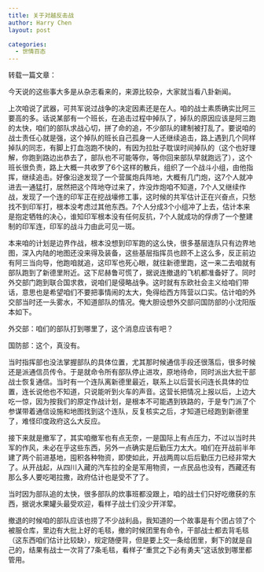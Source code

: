 ```yaml
---
title: 关于对越反击战
author: Harry Chen
layout: post

categories:
  - 世情百态
---
```


  转载一篇文章：

  今天说的这些事大多是从杂志看来的，来源比较杂，大家就当看八卦新闻。

  上次咱说了武器，可共军说过战争的决定因素还是在人。咱的战士素质确实比阿三要高的多。话说某部有一个班长，在追击过程中掉队了，掉队的原因应该是阿三跑的太快，咱们的部队求战心切，拼了命的追，不少部队的建制被打乱了。要说咱的战士责任心就是强，这个掉队的班长自己孤身一人还继续追击，路上遇到几个同样掉队的同志，有脚上打血泡跑不快的，有因为拉肚子耽误时间掉队的（这个也好理解，你跑到路边出恭去了，部队也不可能等你，等你回来部队早就跑远了），这个班长很负责，路上大概一共收罗了6个这样的散兵，组织了一个战斗小组，由他指挥，继续追击。好像沿途发现了一个营属炮兵阵地，大概有几门炮，这7个人就冲进去一通猛打，居然把这个阵地夺过来了，炸没炸炮咱不知道，7个人又继续作战，发现了一个连的印军正在挖战壕修工事，这时候的共军估计正在兴奋点，只愁找不到印军打，根本没考虑过其他东西。7个人分成3个小组冲了上去，估计本来是抱定牺牲的决心，谁知印军根本没有任何反抗，7个人就成功的俘虏了一个整建制的印军连，印军的战斗力由此可见一斑。

  本来咱的计划是边界作战，根本没想到印军跑的这么快，很多基层连队只有边界地图，深入内陆的地图还没来得及装备，这些基层指挥员也顾不上这么多，反正前边有阿三当向导，他跑咱就追，这印军也死心眼，就往新德里跑，这一来二去咱就有部队跑到了新德里附近。这下尼赫鲁可慌了，据说连撤退的飞机都准备好了。同时外交部门跑到联合国求救，说咱们是侵略战争。这时就有东欧社会主义给咱们带话，意思也是希望咱们不要把事情闹的太大，免得给西方阵营以口实。估计咱的外交部当时还一头雾水，不知道部队的情况。俺大胆设想外交部问国防部的小沈阳版本如下。

  外交部：咱们的部队打到哪里了，这个消息应该有吧？

  国防部：这个，真没有。

  当时指挥部也没法掌握部队的具体位置，尤其那时候通信手段还很落后，很多时候还是派通信员传令。于是就命令所有部队停止进攻，原地待命，同时派出大批干部战士恢复通信。当时有一个连队离新德里最近，联系上以后营长问连长具体的位置，连长说他也不知道，只说能听到火车的声音。这营长把情况上报以后，上边大吃一惊，因为按我们的原定作战计划，是根本不可能遇到铁路的，于是专门派了个参谋带着通信设施和地图找到这个连队，反复核实之后，才知道已经跑到新德里了，难怪印度政府这么大反应。

  接下来就是撤军了，其实咱撤军也有点无奈，一是国际上有点压力，不过以当时共军的作风，未必在乎这些东西，另外一点确实是后勤压力太大。咱们在开战前半年建了两个前进基地，囤积各种物资，即使如此，开战两周以后后勤压力已经非常大了。从开战起，从四川入藏的汽车拉的全是军用物资，一点民品也没有，西藏还有那么多人要吃喝拉撒，政府估计也是受不了了。

  当时因为部队追的太快，很多部队的炊事班都没跟上，咱的战士们只好吃缴获的东西，据说水果罐头最受欢迎，看样子战士们没少开洋荤。

  撤退的时候咱的部队应该也捞了不少战利品，我知道的一个故事是有个团占领了个被服仓库，里边有大批上好的毛毯，撤的时候团里有命令，干部战士都去背毛毯（这东西咱们估计比较缺），规定随便背，但是要上交一条给团里，剩下的就是自己的，结果有战士一次背了7条毛毯，看样子“重赏之下必有勇夫”这话放到哪里都管用。
